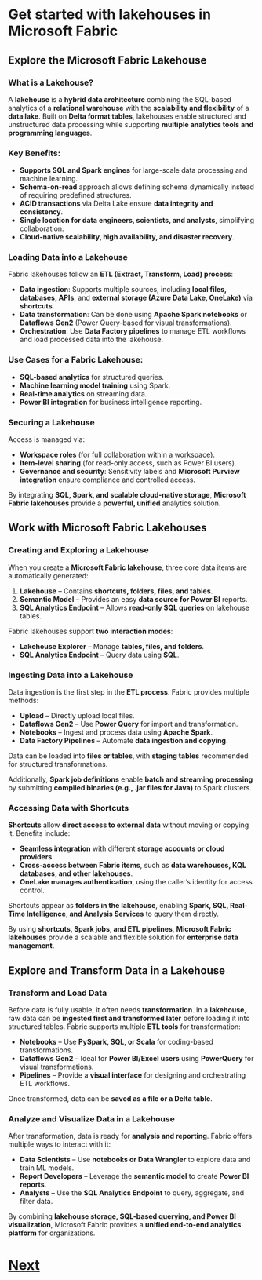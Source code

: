 # Get started with lakehouses in Microsoft Fabric

## Explore the Microsoft Fabric Lakehouse

### What is a Lakehouse?
A **lakehouse** is a **hybrid data architecture** combining the SQL-based analytics of a **relational warehouse** with the **scalability and flexibility** of a **data lake**. Built on **Delta format tables**, lakehouses enable structured and unstructured data processing while supporting **multiple analytics tools and programming languages**.

### Key Benefits:
- **Supports SQL and Spark engines** for large-scale data processing and machine learning.
- **Schema-on-read** approach allows defining schema dynamically instead of requiring predefined structures.
- **ACID transactions** via Delta Lake ensure **data integrity and consistency**.
- **Single location for data engineers, scientists, and analysts**, simplifying collaboration.
- **Cloud-native scalability, high availability, and disaster recovery**.

### Loading Data into a Lakehouse
Fabric lakehouses follow an **ETL (Extract, Transform, Load) process**:
- **Data ingestion**: Supports multiple sources, including **local files, databases, APIs**, and **external storage (Azure Data Lake, OneLake)** via **shortcuts**.
- **Data transformation**: Can be done using **Apache Spark notebooks** or **Dataflows Gen2** (Power Query-based for visual transformations).
- **Orchestration**: Use **Data Factory pipelines** to manage ETL workflows and load processed data into the lakehouse.

### Use Cases for a Fabric Lakehouse:
- **SQL-based analytics** for structured queries.
- **Machine learning model training** using Spark.
- **Real-time analytics** on streaming data.
- **Power BI integration** for business intelligence reporting.

### Securing a Lakehouse
Access is managed via:
- **Workspace roles** (for full collaboration within a workspace).
- **Item-level sharing** (for read-only access, such as Power BI users).
- **Governance and security**: Sensitivity labels and **Microsoft Purview integration** ensure compliance and controlled access.

By integrating **SQL, Spark, and scalable cloud-native storage**, **Microsoft Fabric lakehouses** provide a **powerful, unified** analytics solution.

## Work with Microsoft Fabric Lakehouses

### Creating and Exploring a Lakehouse
When you create a **Microsoft Fabric lakehouse**, three core data items are automatically generated:
1. **Lakehouse** – Contains **shortcuts, folders, files, and tables**.
2. **Semantic Model** – Provides an easy **data source for Power BI** reports.
3. **SQL Analytics Endpoint** – Allows **read-only SQL queries** on lakehouse tables.

Fabric lakehouses support **two interaction modes**:
- **Lakehouse Explorer** – Manage **tables, files, and folders**.
- **SQL Analytics Endpoint** – Query data using **SQL**.

### Ingesting Data into a Lakehouse
Data ingestion is the first step in the **ETL process**. Fabric provides multiple methods:
- **Upload** – Directly upload local files.
- **Dataflows Gen2** – Use **Power Query** for import and transformation.
- **Notebooks** – Ingest and process data using **Apache Spark**.
- **Data Factory Pipelines** – Automate **data ingestion and copying**.

Data can be loaded into **files or tables**, with **staging tables** recommended for structured transformations.

Additionally, **Spark job definitions** enable **batch and streaming processing** by submitting **compiled binaries (e.g., .jar files for Java)** to Spark clusters.

### Accessing Data with Shortcuts
**Shortcuts** allow **direct access to external data** without moving or copying it. Benefits include:
- **Seamless integration** with different **storage accounts or cloud providers**.
- **Cross-access between Fabric items**, such as **data warehouses, KQL databases, and other lakehouses**.
- **OneLake manages authentication**, using the caller’s identity for access control.

Shortcuts appear as **folders in the lakehouse**, enabling **Spark, SQL, Real-Time Intelligence, and Analysis Services** to query them directly.

By using **shortcuts, Spark jobs, and ETL pipelines**, **Microsoft Fabric lakehouses** provide a scalable and flexible solution for **enterprise data management**.

## Explore and Transform Data in a Lakehouse

### Transform and Load Data
Before data is fully usable, it often needs **transformation**. In a **lakehouse**, raw data can be **ingested first and transformed later** before loading it into structured tables. Fabric supports multiple **ETL tools** for transformation:
- **Notebooks** – Use **PySpark, SQL, or Scala** for coding-based transformations.
- **Dataflows Gen2** – Ideal for **Power BI/Excel users** using **PowerQuery** for visual transformations.
- **Pipelines** – Provide a **visual interface** for designing and orchestrating ETL workflows.

Once transformed, data can be **saved as a file or a Delta table**.

### Analyze and Visualize Data in a Lakehouse
After transformation, data is ready for **analysis and reporting**. Fabric offers multiple ways to interact with it:
- **Data Scientists** – Use **notebooks or Data Wrangler** to explore data and train ML models.
- **Report Developers** – Leverage the **semantic model** to create **Power BI reports**.
- **Analysts** – Use the **SQL Analytics Endpoint** to query, aggregate, and filter data.

By combining **lakehouse storage, SQL-based querying, and Power BI visualization**, Microsoft Fabric provides a **unified end-to-end analytics platform** for organizations.

# [Next](3-apache-spark.md)